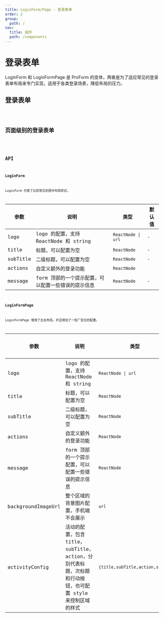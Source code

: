 ```yaml
---
title: LoginForm/Page - 登录表单
order: 2
group:
  path: /
nav:
  title: 组件
  path: /components
---
```


# 登录表单

LoginForm 和 LoginFormPage 是 ProForm 的变体，两者是为了适应常见的登录表单布局来专门实现，适用于各类登录场景，降低布局的压力。

## 登录表单

<code src="./demos/login-form"  background="#f5f5f5"  height="320px" title="登录表单" />

## 页面级别的登录表单

<code src="./demos/login-form-page.tsx"  background="#f5f5f5" height="320px" title="页面级别的表单" />

## API

### LoginForm

LoginForm 代表了比较常见的居中布局样式。

| 参数     | 说明                                                | 类型               | 默认值 |
| -------- | --------------------------------------------------- | ------------------ | ------ |
| logo     | logo 的配置，支持 ReactNode 和 string               | `ReactNode \| url` | -      |
| title    | 标题，可以配置为空                                  | `ReactNode`        | -      |
| subTitle | 二级标题，可以配置为空                              | `ReactNode`        | -      |
| actions  | 自定义额外的登录功能                                | `ReactNode`        |
| message  | form 顶部的一个提示配置，可以配置一些错误的提示信息 | `ReactNode`        | -      |

### LoginFormPage

LoginFormPage 使用了左右布局，并且增加了一些广告位的配置。

| 参数 | 说明 | 类型 | 默认值 |
| --- | --- | --- | --- |
| logo | logo 的配置，支持 ReactNode 和 string | `ReactNode \| url` | - |
| title | 标题，可以配置为空 | `ReactNode` | - |
| subTitle | 二级标题，可以配置为空 | `ReactNode` | - |
| actions | 自定义额外的登录功能 | `ReactNode` |
| message | form 顶部的一个提示配置，可以配置一些错误的提示信息 | `ReactNode` | - |
| backgroundImageUrl | 整个区域的背景图片配置，手机端不会展示 | `url` | - |
| activityConfig | 活动的配置，包含 title，subTitle，action，分别代表标题，次标题和行动按钮，也可配置 style 来控制区域的样式 | `{title,subTitle,action,style}` | - |
